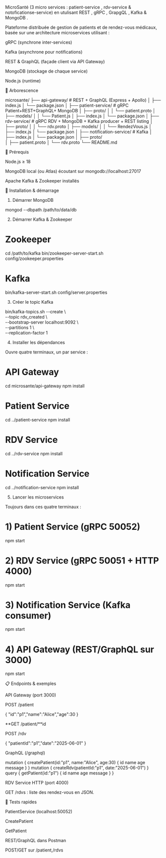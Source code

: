 MicroSanté (3 micro services : patient-service , rdv-service & notoficationse-service) en utulisant REST , gRPC , GrapgQL , Kafka & MongoDB .

Plateforme distribuée de gestion de patients et de rendez-vous médicaux, basée sur une architecture microservices utilisant :

gRPC (synchrone inter-services)

Kafka (asynchrone pour notifications)

REST & GraphQL (façade client via API Gateway)

MongoDB (stockage de chaque service)

Node.js (runtime)

📂 Arborescence

microsante/
├── api-gateway/          # REST + GraphQL (Express + Apollo)
│   ├── index.js
│   └── package.json
│
├── patient-service/      # gRPC Patient+REST+GraphQL+ MongoDB
│   ├── proto/
│   │   └── patient.proto
│   ├── models/
│   │   └── Patient.js
│   ├── index.js
│   └── package.json
│
├── rdv-service/          # gRPC RDV + MongoDB + Kafka producer + REST listing
│   ├── proto/
│   │   └── rdv.proto
│   ├── models/
│   │   └── RendezVous.js
│   ├── index.js
│   └── package.json
│
├── notification-service/ # Kafka 
│   ├── index.js
│   └── package.json
│
├── proto/              
│   ├── patient.proto
│   └── rdv.proto
└── README.md          

🔧 Prérequis

Node.js ≥ 18

MongoDB local (ou Atlas) écoutant sur mongodb://localhost:27017

Apache Kafka & Zookeeper installés

🚀 Installation & démarrage

1. Démarrer MongoDB

mongod --dbpath /path/to/data/db

2. Démarrer Kafka & Zookeeper

# Zookeeper
cd /path/to/kafka
bin/zookeeper-server-start.sh config/zookeeper.properties

# Kafka
bin/kafka-server-start.sh config/server.properties

3. Créer le topic Kafka

bin/kafka-topics.sh --create \  
  --topic rdv_created \  
  --bootstrap-server localhost:9092 \  
  --partitions 1 \  
  --replication-factor 1

4. Installer les dépendances

Ouvre quatre terminaux, un par service :

# API Gateway
cd microsante/api-gateway
npm install

# Patient Service
cd ../patient-service
npm install

# RDV Service
cd ../rdv-service
npm install

# Notification Service
cd ../notification-service
npm install

5. Lancer les microservices

Toujours dans ces quatre terminaux :

# 1) Patient Service (gRPC 50052)
npm start

# 2) RDV Service (gRPC 50051 + HTTP 4000)
npm start

# 3) Notification Service (Kafka consumer)
npm start

# 4) API Gateway (REST/GraphQL sur 3000)
npm start

📋 Endpoints & exemples

API Gateway (port 3000)

POST /patient

{ "id":"p1","name":"Alice","age":30 }

**GET /patient/**id

POST /rdv

{ "patientId":"p1","date":"2025-06-01" }

GraphQL (/graphql)

mutation {
  createPatient(id:"p1", name:"Alice", age:30) { id name age message }
}
mutation {
  createRdv(patientId:"p1", date:"2025-06-01")
}
query {
  getPatient(id:"p1") { id name age message }
}

RDV Service HTTP (port 4000)

GET /rdvs : liste des rendez-vous en JSON.

🧪 Tests rapides

PatientService (localhost:50052)

CreatePatient

GetPatient

REST/GraphQL dans Postman

POST/GET sur /patient,/rdvs
